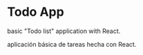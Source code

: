 # Todo App

basic "Todo list" application with React.

aplicación básica de tareas hecha con React.
